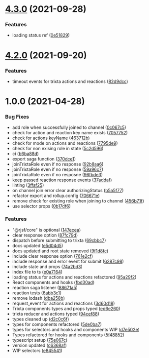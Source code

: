 # [4.3.0](https://github.com/trixtateam/trixta-js/compare/v4.2.0...v4.3.0) (2021-09-28)


### Features

* loading status ref ([0e51829](https://github.com/trixtateam/trixta-js/commit/0e51829e0df23704cb68275045474091ec2afb99))

# [4.2.0](https://github.com/trixtateam/trixta-js/compare/v4.1.3...v4.2.0) (2021-09-20)


### Features

* timeout events for trixta actions and reactions ([82d9dcc](https://github.com/trixtateam/trixta-js/commit/82d9dcc7aa4c4975a58350ba24a76022f9f7de37))

# 1.0.0 (2021-04-28)


### Bug Fixes

* add role when successfully joined to channel ([0c067c5](https://github.com/trixtateam/trixta-js/commit/0c067c5c1cf835850330a755de583dd5ced52a7b))
* check for action and reaction key name exists ([7057752](https://github.com/trixtateam/trixta-js/commit/7057752cd3272d21a1355ed538cca0d5f9d5414c))
* check for actions keyName ([463712b](https://github.com/trixtateam/trixta-js/commit/463712b662647a2b8b61e2d9807ffce750ecf457))
* check for mode on actions and reactions ([7795de9](https://github.com/trixtateam/trixta-js/commit/7795de9fb2a24baa813f916eaafda638e4d9f811))
* check for non exising role in state ([5c2d596](https://github.com/trixtateam/trixta-js/commit/5c2d5966abe9e962856dc6905b807aee6b1bcfde))
* ci ([b6ba88d](https://github.com/trixtateam/trixta-js/commit/b6ba88d6a4e5fb5bc34afc726ebc6fbea25b697a))
* export saga function ([370dce1](https://github.com/trixtateam/trixta-js/commit/370dce190f6d60392edbf10ac8dff239e71a8f55))
* joinTrixtaRole even if no response ([92b8aa6](https://github.com/trixtateam/trixta-js/commit/92b8aa65062d64518c0f03a8ceaf895a4a940f2d))
* joinTrixtaRole even if no response ([59a96c7](https://github.com/trixtateam/trixta-js/commit/59a96c78c0322ef699567b8f67b61cb2fad55b14))
* joinTrixtaRole even if no resposne ([96fbde3](https://github.com/trixtateam/trixta-js/commit/96fbde3c5d21e2d0a6bb4c54cc2df1b6a148d38a))
* keep passed reaction response events ([37addaf](https://github.com/trixtateam/trixta-js/commit/37addaff5343079e6c83b194f5d631e88836bb1d))
* linting ([3ffaf25](https://github.com/trixtateam/trixta-js/commit/3ffaf258ea98f8fa8d45e051c57c155cbda3eabb))
* on channel join error clear authorizingStatus ([b5a5f77](https://github.com/trixtateam/trixta-js/commit/b5a5f77c3b8044a42c8943f73fd9d13c70daac5f))
* refactor export and rollup.config ([706671e](https://github.com/trixtateam/trixta-js/commit/706671ec2e9909a49c0e0f23cd8fad04d4e581ba))
* remove check for existing role when joining to channel ([456b71f](https://github.com/trixtateam/trixta-js/commit/456b71fa67f57210ea4cbad30e1712f58a085336))
* use selector props ([0b17df6](https://github.com/trixtateam/trixta-js/commit/0b17df6ba8bc759d33b0904749844e35c59e7fb3))


### Features

* "@rjsf/core" is optional ([147ecea](https://github.com/trixtateam/trixta-js/commit/147ecea6e71bce24c63f0fa24778aaa662846f80))
* clear response option ([87fc79d](https://github.com/trixtateam/trixta-js/commit/87fc79d00ea41164899aa8dfc8e51432e54119f4))
* dispatch before submitting to trixta ([69cbbc7](https://github.com/trixtateam/trixta-js/commit/69cbbc782153c7ee09c4f46c900ef71546047bb5))
* docs updated ([e5d04d5](https://github.com/trixtateam/trixta-js/commit/e5d04d51d7ae9f8af633091193ef938b98c61e26))
* docs updated and root state removed ([9f1d8fc](https://github.com/trixtateam/trixta-js/commit/9f1d8fc04209049aec5532652b9a2bc6b391033b))
* include clear response option ([761e2cf](https://github.com/trixtateam/trixta-js/commit/761e2cfe20f4c57ccd707e0da8101a653915b6ba))
* include response and error event for submit ([6287c98](https://github.com/trixtateam/trixta-js/commit/6287c98ea9bfe2ed057d0b89260598d61f70854a))
* include state and props ([74a2bd3](https://github.com/trixtateam/trixta-js/commit/74a2bd326630ba0238f54326a2b2f7c5ae3d6854))
* index file to ts ([e0a7164](https://github.com/trixtateam/trixta-js/commit/e0a71643ae8632806c15afeab1d5269c22dfab1d))
* loading status for actions and reactions refactored ([95a29f2](https://github.com/trixtateam/trixta-js/commit/95a29f23e842a548b0681c9dc4e9044f4af75269))
* React components and hooks ([fbd30ad](https://github.com/trixtateam/trixta-js/commit/fbd30ad1ad06a9c5c43a9864b6108c879fb6533e))
* reaction saga listener ([88671a5](https://github.com/trixtateam/trixta-js/commit/88671a5def1ab689d841ac4d74993cd786451b0d))
* reaction tests ([6abb3c1](https://github.com/trixtateam/trixta-js/commit/6abb3c151131ee9510be109aa161f10858c0770b))
* remove lodash ([dba258b](https://github.com/trixtateam/trixta-js/commit/dba258b6ebe41d67fcadc87dd5f2ac82d58cb56f))
* request_event for actions and reactions ([3d60d18](https://github.com/trixtateam/trixta-js/commit/3d60d185dc4ea111075b92dc104d09c3a880c82d))
* Trixta components types and props typed ([ed6e260](https://github.com/trixtateam/trixta-js/commit/ed6e260ca5d22abd810251bd3672f096e59ba698))
* trixta reducer and actions typed ([94cef88](https://github.com/trixtateam/trixta-js/commit/94cef8827fed983e89f6dd545d5ba379a72234ca))
* types cleaned up ([d2c0c6f](https://github.com/trixtateam/trixta-js/commit/d2c0c6f3acb48eea6cf81f645efdccca45252511))
* types for components refactored ([5de0ba7](https://github.com/trixtateam/trixta-js/commit/5de0ba7c553aa0c6c02dddc01fc51a5473411acf))
* types for selectors and hooks and components WIP ([d7e502e](https://github.com/trixtateam/trixta-js/commit/d7e502ec005adfe4d516f0dbb4800af6895dfe1e))
* Types refactored for hooks and components ([5f48852](https://github.com/trixtateam/trixta-js/commit/5f48852dff90895c270150f0beb9dd6d566c436a))
* typescript setup ([75e067c](https://github.com/trixtateam/trixta-js/commit/75e067c301057b21afcfe14379fa010bce7ade65))
* version updated ([c6368af](https://github.com/trixtateam/trixta-js/commit/c6368afedb0274b1fe68f23ada66c2cce6676322))
* WIP selectors ([e845541](https://github.com/trixtateam/trixta-js/commit/e845541a307c6da70823e92a08aeb7443841448b))
